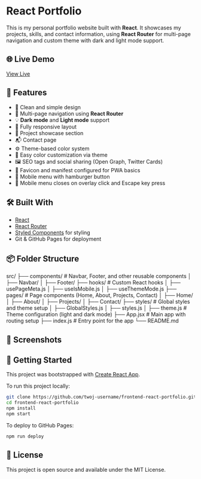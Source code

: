 # React Portfolio

This is my personal portfolio website built with **React**. 
It showcases my projects, skills, and contact information, using **React Router** for multi-page navigation and custom theme with dark and light mode support.

## 🌐 Live Demo

[View Live](https://dor-ka.github.io/frontend-react-portfolio/)

## 📁 Features

- 🧼 Clean and simple design
- 🔀 Multi-page navigation using **React Router**
- 💡 **Dark mode** and **Light mode** support
- 📱 Fully responsive layout
- 💼 Project showcase section
- 📬 Contact page
- ⚙️ Theme-based color system
- 🎨 Easy color customization via theme
- 🖼️ SEO tags and social sharing (Open Graph, Twitter Cards)
- 📑 Favicon and manifest configured for PWA basics
- 🍔 Mobile menu with hamburger button 
- 🛑 Mobile menu closes on overlay click and Escape key press

## 🛠️ Built With

- [React](https://reactjs.org/)
- [React Router](https://reactrouter.com/)
- [Styled Components](https://styled-components.com/) for styling
- Git & GitHub Pages for deployment

## 📦 Folder Structure

src/
├── components/      # Navbar, Footer, and other reusable components
│   ├── Navbar/
│   ├── Footer/
├── hooks/            # Custom React hooks
│   ├── usePageMeta.js
│   ├── useIsMobile.js
│   ├── useThemeMode.js
├── pages/           # Page components (Home, About, Projects, Contact)
│   ├── Home/
│   ├── About/
│   ├── Projects/
│   ├── Contact/
├── styles/          # Global styles and theme setup
│   ├── GlobalStyles.js
│   ├── styles.js
│   ├── theme.js     # Theme configuration (light and dark mode)
├── App.jsx          # Main app with routing setup
├── index.js         # Entry point for the app
└── README.md   

## 📸 Screenshots

## 🚀 Getting Started

This project was bootstrapped with [Create React App](https://github.com/facebook/create-react-app).

To run this project locally:

```bash
git clone https://github.com/twoj-username/frontend-react-portfolio.git
cd frontend-react-portfolio
npm install
npm start
```

To deploy to GitHub Pages:

```bash
npm run deploy
```

## 📄 License

This project is open source and available under the MIT License.